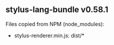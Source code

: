 ## stylus-lang-bundle v0.58.1

Files copied from NPM (node_modules):
* stylus-renderer.min.js: dist/*
